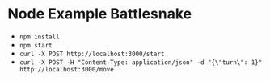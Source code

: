 # Node Example Battlesnake

- `npm install`
- `npm start`
- `curl -X POST http://localhost:3000/start`
- `curl -X POST -H "Content-Type: application/json" -d "{\"turn\": 1}" http://localhost:3000/move`
